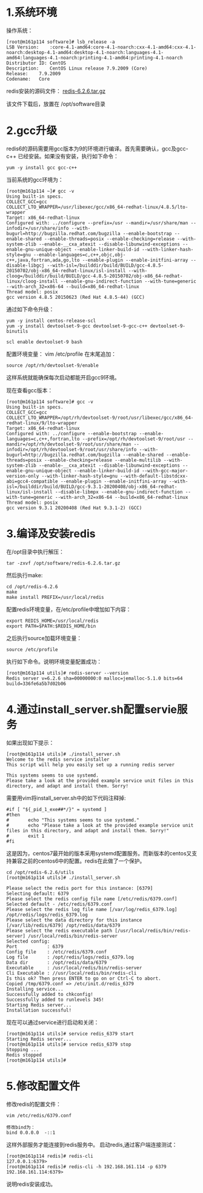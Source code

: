 # 1.系统环境
操作系统：
```shell
[root@m161p114 software]# lsb_release -a
LSB Version:	:core-4.1-amd64:core-4.1-noarch:cxx-4.1-amd64:cxx-4.1-noarch:desktop-4.1-amd64:desktop-4.1-noarch:languages-4.1-amd64:languages-4.1-noarch:printing-4.1-amd64:printing-4.1-noarch
Distributor ID:	CentOS
Description:	CentOS Linux release 7.9.2009 (Core)
Release:	7.9.2009
Codename:	Core
```
redis安装的源码文件：
[redis-6.2.6.tar.gz](https://download.redis.io/releases/redis-6.2.6.tar.gz)

该文件下载后，放置在 /opt/software目录

# 2.gcc升级
redis6的源码需要用gcc版本为9的环境进行编译。首先需要确认，gcc及gcc-c++ 已经安装。如果没有安装，执行如下命令：
```shell
yum -y install gcc gcc-c++
```
当前系统的gcc环境为：
```shell
[root@m161p114 ~]# gcc -v
Using built-in specs.
COLLECT_GCC=gcc
COLLECT_LTO_WRAPPER=/usr/libexec/gcc/x86_64-redhat-linux/4.8.5/lto-wrapper
Target: x86_64-redhat-linux
Configured with: ../configure --prefix=/usr --mandir=/usr/share/man --infodir=/usr/share/info --with-bugurl=http://bugzilla.redhat.com/bugzilla --enable-bootstrap --enable-shared --enable-threads=posix --enable-checking=release --with-system-zlib --enable-__cxa_atexit --disable-libunwind-exceptions --enable-gnu-unique-object --enable-linker-build-id --with-linker-hash-style=gnu --enable-languages=c,c++,objc,obj-c++,java,fortran,ada,go,lto --enable-plugin --enable-initfini-array --disable-libgcj --with-isl=/builddir/build/BUILD/gcc-4.8.5-20150702/obj-x86_64-redhat-linux/isl-install --with-cloog=/builddir/build/BUILD/gcc-4.8.5-20150702/obj-x86_64-redhat-linux/cloog-install --enable-gnu-indirect-function --with-tune=generic --with-arch_32=x86-64 --build=x86_64-redhat-linux
Thread model: posix
gcc version 4.8.5 20150623 (Red Hat 4.8.5-44) (GCC) 
```
通过如下命令升级：
```shell
yum -y install centos-release-scl
yum -y install devtoolset-9-gcc devtoolset-9-gcc-c++ devtoolset-9-binutils

scl enable devtoolset-9 bash
```

配置环境变量：
vim /etc/profile
在末尾追加：
```shell
source /opt/rh/devtoolset-9/enable
```
这样系统就能确保每次启动都能开启gcc9环境。

现在查看gcc版本：
```shell
[root@m161p114 software]# gcc -v
Using built-in specs.
COLLECT_GCC=gcc
COLLECT_LTO_WRAPPER=/opt/rh/devtoolset-9/root/usr/libexec/gcc/x86_64-redhat-linux/9/lto-wrapper
Target: x86_64-redhat-linux
Configured with: ../configure --enable-bootstrap --enable-languages=c,c++,fortran,lto --prefix=/opt/rh/devtoolset-9/root/usr --mandir=/opt/rh/devtoolset-9/root/usr/share/man --infodir=/opt/rh/devtoolset-9/root/usr/share/info --with-bugurl=http://bugzilla.redhat.com/bugzilla --enable-shared --enable-threads=posix --enable-checking=release --enable-multilib --with-system-zlib --enable-__cxa_atexit --disable-libunwind-exceptions --enable-gnu-unique-object --enable-linker-build-id --with-gcc-major-version-only --with-linker-hash-style=gnu --with-default-libstdcxx-abi=gcc4-compatible --enable-plugin --enable-initfini-array --with-isl=/builddir/build/BUILD/gcc-9.3.1-20200408/obj-x86_64-redhat-linux/isl-install --disable-libmpx --enable-gnu-indirect-function --with-tune=generic --with-arch_32=x86-64 --build=x86_64-redhat-linux
Thread model: posix
gcc version 9.3.1 20200408 (Red Hat 9.3.1-2) (GCC) 
```

# 3.编译及安装redis
在/opt目录中执行解压：
```shell
tar -zxvf /opt/software/redis-6.2.6.tar.gz 
```
然后执行make:
```shell
cd /opt/redis-6.2.6
make
make install PREFIX=/usr/local/redis
```
配置redis环境变量，在/etc/profile中增加如下内容：
```shell
export REDIS_HOME=/usr/local/redis
export PATH=$PATH:$REDIS_HOME/bin
```
之后执行source加载环境变量：
```shell
source /etc/profile
```
执行如下命令。说明环境变量配置成功：
```shell
[root@m161p114 utils]# redis-server --version
Redis server v=6.2.6 sha=00000000:0 malloc=jemalloc-5.1.0 bits=64 build=336fe6a5b7d02b06
```

# 4.通过install_server.sh配置servie服务
如果出现如下提示：
```shell
[root@m161p114 utils]# ./install_server.sh 
Welcome to the redis service installer
This script will help you easily set up a running redis server

This systems seems to use systemd.
Please take a look at the provided example service unit files in this directory, and adapt and install them. Sorry!
```
需要用vim将install_server.sh中的如下代码注释掉:
```shell
#if [ "${_pid_1_exe##*/}" = systemd ]
#then
#       echo "This systems seems to use systemd."
#       echo "Please take a look at the provided example service unit files in this directory, and adapt and install them. Sorry!"
#       exit 1
#fi
```
这是因为，centos7最开始的版本采用systemd配置服务。而新版本的centos又支持兼容之前的centos6中的配置。redis在此做了一个保护。
```shell
cd /opt/redis-6.2.6/utils
[root@m161p114 utils]# ./install_server.sh

Please select the redis port for this instance: [6379] 
Selecting default: 6379
Please select the redis config file name [/etc/redis/6379.conf] 
Selected default - /etc/redis/6379.conf
Please select the redis log file name [/var/log/redis_6379.log] /opt/redis/logs/redis_6379.log
Please select the data directory for this instance [/var/lib/redis/6379] /opt/redis/data/6379
Please select the redis executable path [/usr/local/redis/bin/redis-server] /usr/local/redis/bin/redis-server
Selected config:
Port           : 6379
Config file    : /etc/redis/6379.conf
Log file       : /opt/redis/logs/redis_6379.log
Data dir       : /opt/redis/data/6379
Executable     : /usr/local/redis/bin/redis-server
Cli Executable : //usr/local/redis/bin/redis-cli
Is this ok? Then press ENTER to go on or Ctrl-C to abort.
Copied /tmp/6379.conf => /etc/init.d/redis_6379
Installing service...
Successfully added to chkconfig!
Successfully added to runlevels 345!
Starting Redis server...
Installation successful!

```
现在可以通过service进行启动和关闭：
```shell
[root@m161p114 utils]# service redis_6379 start
Starting Redis server...
[root@m161p114 utils]# service redis_6379 stop
Stopping ...
Redis stopped
[root@m161p114 utils]# 

```

# 5.修改配置文件

修改redis的配置文件：
```shell
vim /etc/redis/6379.conf

修改bind为：
bind 0.0.0.0  -::1
```
这样外部服务才能连接到redis服务中。
启动redis,通过客户端连接测试：
```shell
[root@m161p114 redis]# redis-cli
127.0.0.1:6379> 
[root@m161p114 redis]# redis-cli -h 192.168.161.114 -p 6379
192.168.161.114:6379> 
```
说明redis安装成功。